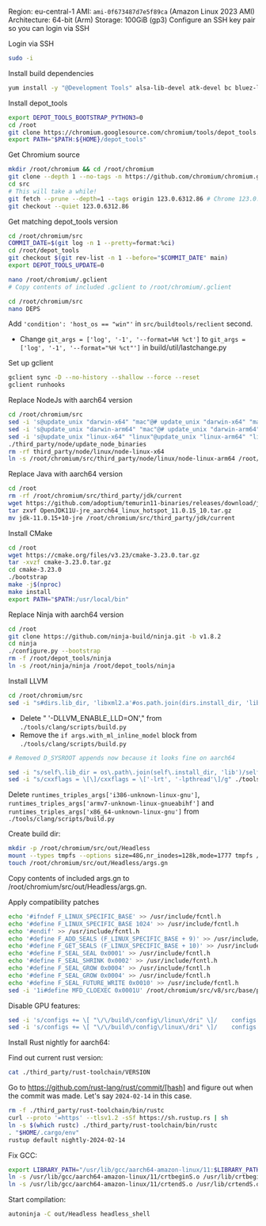 Region: eu-central-1
AMI: `ami-0f673487d7e5f89ca` (Amazon Linux 2023 AMI)
Architecture: 64-bit (Arm)
Storage: 100GiB (gp3)
Configure an SSH key pair so you can login via SSH

Login via SSH

```sh
sudo -i
```

Install build dependencies

```sh
yum install -y "@Development Tools" alsa-lib-devel atk-devel bc bluez-libs-devel bzip2-devel cairo-devel cups-devel dbus-devel dbus-glib-devel dbus-x11 expat-devel glibc-langpack-en gperf gtk3-devel httpd libatomic libcap-devel libjpeg-devel libXScrnSaver-devel libxkbcommon-x11-devel mod_ssl ncurses-compat-libs nspr-devel nss-devel pam-devel pciutils-devel perl php php-cli pulseaudio-libs-devel python python-psutil ruby xorg-x11-server-Xvfb libcurl-devel libxml2-devel clang openssl-devel.aarch64 libdrm-devel.aarch64 python3-pyqt5-sip.aarch64 rust.aarch64
```

Install depot_tools

```sh
export DEPOT_TOOLS_BOOTSTRAP_PYTHON3=0
cd /root
git clone https://chromium.googlesource.com/chromium/tools/depot_tools.git
export PATH="$PATH:${HOME}/depot_tools"
```

Get Chromium source

```sh
mkdir /root/chromium && cd /root/chromium
git clone --depth 1 --no-tags -n https://github.com/chromium/chromium.git src
cd src
# This will take a while!
git fetch --prune --depth=1 --tags origin 123.0.6312.86 # Chrome 123.0.6312.86
git checkout --quiet 123.0.6312.86
```

Get matching depot_tools version

```sh
cd /root/chromium/src
COMMIT_DATE=$(git log -n 1 --pretty=format:%ci)
cd /root/depot_tools
git checkout $(git rev-list -n 1 --before="$COMMIT_DATE" main)
export DEPOT_TOOLS_UPDATE=0
```

```sh
nano /root/chromium/.gclient
# Copy contents of included .gclient to /root/chromium/.gclient
```

```sh
cd /root/chromium/src
nano DEPS
```

Add `'condition': 'host_os == "win"'` in `src/buildtools/reclient` second.

- Change `git_args = ['log', '-1', '--format=%H %ct']` to `git_args = ['log', '-1', '--format="%H %ct"']` in build/util/lastchange.py

Set up gclient

```sh
gclient sync -D --no-history --shallow --force --reset
gclient runhooks
```

Replace NodeJs with aarch64 version

```sh
cd /root/chromium/src
sed -i 's@update_unix "darwin-x64" "mac"@# update_unix "darwin-x64" "mac"@g' third_party/node/update_node_binaries
sed -i 's@update_unix "darwin-arm64" "mac"@# update_unix "darwin-arm64" "mac"@g' third_party/node/update_node_binaries
sed -i 's@update_unix "linux-x64" "linux"@update_unix "linux-arm64" "linux"@g' third_party/node/update_node_binaries
./third_party/node/update_node_binaries
rm -rf third_party/node/linux/node-linux-x64
ln -s /root/chromium/src/third_party/node/linux/node-linux-arm64 /root/chromium/src/third_party/node/linux/node-linux-x64
```

Replace Java with aarch64 version

```sh
cd /root
rm -rf /root/chromium/src/third_party/jdk/current
wget https://github.com/adoptium/temurin11-binaries/releases/download/jdk-11.0.15%2B10/OpenJDK11U-jre_aarch64_linux_hotspot_11.0.15_10.tar.gz
tar zxvf OpenJDK11U-jre_aarch64_linux_hotspot_11.0.15_10.tar.gz
mv jdk-11.0.15+10-jre /root/chromium/src/third_party/jdk/current
```

Install CMake

```sh
cd /root
wget https://cmake.org/files/v3.23/cmake-3.23.0.tar.gz
tar -xvzf cmake-3.23.0.tar.gz
cd cmake-3.23.0
./bootstrap
make -j$(nproc)
make install
export PATH="$PATH:/usr/local/bin"
```

Replace Ninja with aarch64 version

```sh
cd /root
git clone https://github.com/ninja-build/ninja.git -b v1.8.2
cd ninja
./configure.py --bootstrap
rm -f /root/depot_tools/ninja
ln -s /root/ninja/ninja /root/depot_tools/ninja
```

Install LLVM

```sh
cd /root/chromium/src
sed -i "s#dirs.lib_dir, 'libxml2.a'#os.path.join(dirs.install_dir, 'lib64'), 'libxml2.a'#g" tools/clang/scripts/build.py # UPDATED
```

- Delete " '-DLLVM_ENABLE_LLD=ON'," from `./tools/clang/scripts/build.py`
- Remove the `if args.with_ml_inline_model` block from `./tools/clang/scripts/build.py`

```sh
# Removed D_SYSROOT appends now because it looks fine on aarch64

sed -i "s/self\.lib_dir = os\.path\.join(self\.install_dir, 'lib')/self\.lib_dir = os\.path\.join(self\.build_dir, 'lib')/g" ./tools/clang/scripts/build.py
sed -i "s/cxxflags = \[\]/cxxflags = \['-lrt', '-lpthread'\]/g" ./tools/clang/scripts/build.py

```

Delete `runtimes_triples_args['i386-unknown-linux-gnu']`, ` runtimes_triples_args['armv7-unknown-linux-gnueabihf']` and `runtimes_triples_args['x86_64-unknown-linux-gnu']` from `./tools/clang/scripts/build.py`

Create build dir:

```sh
mkdir -p /root/chromium/src/out/Headless
mount --types tmpfs --options size=48G,nr_inodes=128k,mode=1777 tmpfs /root/chromium/src/out/Headless
touch /root/chromium/src/out/Headless/args.gn
```

Copy contents of included args.gn to /root/chromium/src/out/Headless/args.gn.

Apply compatibility patches

```sh
echo '#ifndef F_LINUX_SPECIFIC_BASE' >> /usr/include/fcntl.h
echo '#define F_LINUX_SPECIFIC_BASE 1024' >> /usr/include/fcntl.h
echo '#endif' >> /usr/include/fcntl.h
echo '#define F_ADD_SEALS (F_LINUX_SPECIFIC_BASE + 9)' >> /usr/include/fcntl.h
echo '#define F_GET_SEALS (F_LINUX_SPECIFIC_BASE + 10)' >> /usr/include/fcntl.h
echo '#define F_SEAL_SEAL 0x0001' >> /usr/include/fcntl.h
echo '#define F_SEAL_SHRINK 0x0002' >> /usr/include/fcntl.h
echo '#define F_SEAL_GROW 0x0004' >> /usr/include/fcntl.h
echo '#define F_SEAL_GROW 0x0004' >> /usr/include/fcntl.h
echo '#define F_SEAL_FUTURE_WRITE 0x0010' >> /usr/include/fcntl.h
sed -i '1i#define MFD_CLOEXEC 0x0001U' /root/chromium/src/v8/src/base/platform/platform-posix.cc
```

Disable GPU features:

```sh
sed -i 's/configs += \[ "\/\/build\/config\/linux\/dri" \]/    configs += []/g' content/gpu/BUILD.gn
sed -i 's/configs += \[ "\/\/build\/config\/linux\/dri" \]/    configs += []/g' media/gpu/sandbox/BUILD.gn
```

Install Rust nightly for aarch64:

Find out current rust version:

```sh
cat ./third_party/rust-toolchain/VERSION
```

Go to https://github.com/rust-lang/rust/commit/[hash] and figure out when the commit was made. Let's say `2024-02-14` in this case.

```sh
rm -f ./third_party/rust-toolchain/bin/rustc
curl --proto '=https' --tlsv1.2 -sSf https://sh.rustup.rs | sh
ln -s $(which rustc) ./third_party/rust-toolchain/bin/rustc
. "$HOME/.cargo/env"
rustup default nightly-2024-02-14
```

Fix GCC:

```sh
export LIBRARY_PATH="/usr/lib/gcc/aarch64-amazon-linux/11:$LIBRARY_PATH" #?
ln -s /usr/lib/gcc/aarch64-amazon-linux/11/crtbeginS.o /usr/lib/crtbeginS.o
ln -s /usr/lib/gcc/aarch64-amazon-linux/11/crtendS.o /usr/lib/crtendS.o
```

Start compilation:

```sh
autoninja -C out/Headless headless_shell
```
